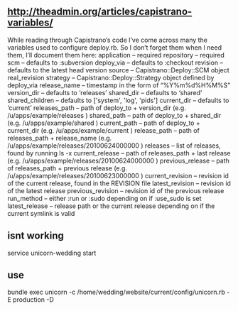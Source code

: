 

## http://theadmin.org/articles/capistrano-variables/
 
While reading through Capistrano‘s code I’ve come across many the variables used to configure deploy.rb. 
So I don’t forget them when I need them, I’ll document them here:
    application – required
    repository – required
    scm – defaults to :subversion
    deploy_via – defaults to :checkout
    revision – defaults to the latest head version
    source – Capistrano::Deploy::SCM object
    real_revision
    strategy – Capistrano::Deploy::Strategy object defined by deploy_via
    release_name – timestamp in the form of “%Y%m%d%H%M%S”
    version_dir – defaults to ‘releases’
    shared_dir – defaults to ‘shared’
    shared_children – defaults to ['system', 'log', 'pids']
    current_dir – defaults to ‘current’
    releases_path – path of deploy_to + version_dir (e.g. /u/apps/example/releases )
    shared_path – path of deploy_to + shared_dir (e.g. /u/apps/example/shared )
    current_path – path of deploy_to + current_dir (e.g. /u/apps/example/current )
    release_path – path of releases_path + release_name (e.g. /u/apps/example/releases/20100624000000 )
    releases – list of releases, found by running ls -x
    current_release – path of releases_path + last release (e.g. /u/apps/example/releases/20100624000000 )
    previous_release – path of releases_path + previous release (e.g. /u/apps/example/releases/20100623000000 )
    current_revision – revision id of the current release, found in the REVISION file
    latest_revision – revision id of the latest release
    previous_revision – revision id of the previous release
    run_method – either :run or :sudo depending on if :use_sudo is set
    latest_release – release path or the current release depending on if the current symlink is valid


## isnt working
service unicorn-wedding start 
## use
bundle exec unicorn -c /home/wedding/website/current/config/unicorn.rb -E production -D


